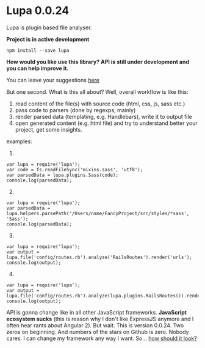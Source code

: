 
Lupa 0.0.24
====

Lupa is plugin based file analyser.


**Project is in active development**

`npm install --save lupa`


**How would you like use this library? API is still under development and you can help improve it.**

You can leave your suggestions [here](https://github.com/hex13/lupa/issues)

But one second. What is this all about? Well, overall workflow is like this:

1. read content of the file(s) with source code (html, css, js, sass etc.)   
2. pass code to parsers (done by regexps, mainly)
3. render parsed data (templating, e.g. Handlebars), write it to output file
4. open generated content (e.g. html file) and try to understand better your project, get some insights.


examples:

1.

    var lupa = require('lupa');
    var code = fs.readFileSync('mixins.sass', 'utf8');
    var parsedData = lupa.plugins.Sass(code);
    console.log(parsedData);

2.

    var lupa = require('lupa');
    var parsedData = lupa.helpers.parsePath('/Users/name/FancyProject/src/styles/*sass', 'Sass');
    console.log(parsedData);
    
3.
    
    var lupa = require('lupa');
    var output = lupa.file('config/routes.rb').analyze('RailsRoutes').render('urls');
    console.log(output);
    
4.
    
    var lupa = require('lupa');
    var output = lupa.file('config/routes.rb').analyze(lupa.plugins.RailsRoutes()).render('urls');
    console.log(output);

API is gonna change like in all other JavaScript frameworks. **JavaScript ecosystem sucks** (this is reason why I don't like ExpressJS anymore and I often hear rants about Angular 2).
 But wait. This is version 0.0.24. Two zeros on beginning. And numbers of the stars on Github is zero. Nobody cares. I can change my framework any way I want. So... [how should it look?](https://github.com/hex13/lupa/issues) 
 
 